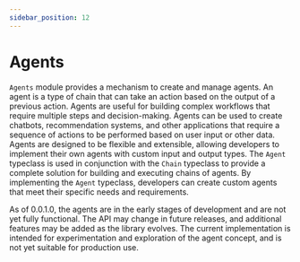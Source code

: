 ```yaml
---
sidebar_position: 12
---
```


# Agents 

`Agents` module provides a mechanism to create and manage agents. An agent is a type of chain that can take an action based on the output of a previous action. Agents are useful for building complex workflows that require multiple steps and decision-making.
Agents can be used to create chatbots, recommendation systems, and other applications that require a sequence of actions to be performed based on user input or other data.
Agents are designed to be flexible and extensible, allowing developers to implement their own agents with custom input and output types. The `Agent` typeclass is used in conjunction with the `Chain` typeclass to provide a complete solution for building and executing chains of agents. By implementing the `Agent` typeclass, developers can create custom agents that meet their specific needs and requirements.

As of 0.0.1.0, the agents are in the early stages of development and are not yet fully functional. The API may change in future releases, and additional features may be added as the library evolves. The current implementation is intended for experimentation and exploration of the agent concept, and is not yet suitable for production use.
